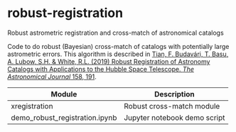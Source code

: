 # robust-registration
Robust astrometric registration and cross-match of astronomical catalogs

Code to do robust (Bayesian) cross-match of catalogs with potentially large astrometric errors.
This algorithm is described in [Tian, F. Budavári, T. Basu, A. Lubow, S.H. & White, R.L. (2019) Robust Registration of Astronomy Catalogs with Applications to the Hubble Space Telescope. _The Astronomical Journal_ 158, 191](https://ui.adsabs.harvard.edu/abs/2019AJ....158..191T).

| Module                         | Description |
| ------------------------------ | ----------- |
| xregistration                  | Robust cross-match module |
| demo_robust_registration.ipynb | Jupyter notebook demo script |

